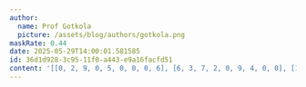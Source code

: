 ```yaml
---
author:
  name: Prof Gotkola
  picture: /assets/blog/authors/gotkola.png
maskRate: 0.44
date: 2025-05-29T14:00:01.581585
id: 36d1d928-3c95-11f0-a443-e9a16facfd51
content: '[[0, 2, 9, 0, 5, 0, 0, 0, 6], [6, 3, 7, 2, 0, 9, 4, 0, 0], [1, 4, 0, 7, 0, 3, 9, 2, 8], [2, 8, 6, 3, 4, 0, 7, 0, 0], [0, 0, 4, 0, 2, 1, 6, 0, 3], [3, 0, 0, 0, 9, 7, 2, 0, 4], [0, 9, 8, 0, 7, 0, 0, 3, 2], [4, 0, 2, 0, 0, 0, 0, 0, 0], [7, 6, 0, 0, 1, 2, 8, 0, 9]]'
---
```

